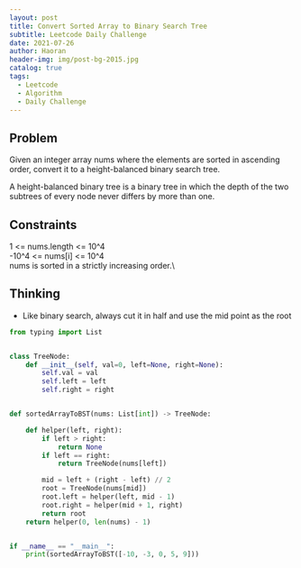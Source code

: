 ```yaml
---
layout: post
title: Convert Sorted Array to Binary Search Tree
subtitle: Leetcode Daily Challenge
date: 2021-07-26
author: Haoran
header-img: img/post-bg-2015.jpg
catalog: true
tags: 
  - Leetcode
  - Algorithm
  - Daily Challenge
---
```



## Problem
Given an integer array nums where the elements are sorted in ascending order, convert it to a height-balanced binary search tree.

A height-balanced binary tree is a binary tree in which the depth of the two subtrees of every node never differs by more than one.

## Constraints
1 <= nums.length <= 10^4\
-10^4 <= nums[i] <= 10^4\
nums is sorted in a strictly increasing order.\

## Thinking
* Like binary search, always cut it in half and use the mid point as the root

```python
from typing import List


class TreeNode:
    def __init__(self, val=0, left=None, right=None):
        self.val = val
        self.left = left
        self.right = right


def sortedArrayToBST(nums: List[int]) -> TreeNode:

    def helper(left, right):
        if left > right:
            return None
        if left == right:
            return TreeNode(nums[left])

        mid = left + (right - left) // 2
        root = TreeNode(nums[mid])
        root.left = helper(left, mid - 1)
        root.right = helper(mid + 1, right)
        return root
    return helper(0, len(nums) - 1)


if __name__ == "__main__":
    print(sortedArrayToBST([-10, -3, 0, 5, 9]))
```